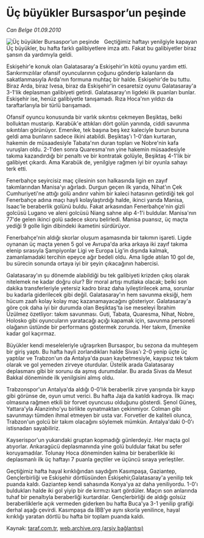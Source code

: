# Üç büyükler Bursaspor’un peşinde

*Can Belge 01.09.2010*

<div class="yazi"><img align="left" alt="Üç büyükler Bursaspor’un peşinde" border="0" src="http://www.taraf.com.tr/fotoraflar/makaleler/uc-buyukler-bursaspor-un-pesinde_6385_orijinal.jpg" style="border-right-width:10px; border-color:#FFFFFF"/><p>Geçtiğimiz haftayı yenilgiyle kapayan Üç büyükler, bu hafta farklı galibiyetlere imza attı. Fakat bu galibiyetler biraz şansın da yardımıyla geldi.</p>
<p>Eskişehir'e konuk olan Galatasaray'a Eskişehir'in kötü oyunu yardım etti. Sarıkırmızılılar ofansif oyuncularının çoğunu gönderip kalanların da sakatlanmasıyla Arda'nın formuna muhtaç bir halde. Eskişehir'de bu tuttu. Biraz Arda, biraz Ivesa, biraz da Eskişehir'in cesaretsiz oyunu Galatasaray'a 3-1'lik deplasman galibiyeti getirdi. Galatasaray'ın ligdeki ilk puanları bunlar. Eskişehir ise, henüz galibiyetle tanışamadı. Rıza Hoca'nın yıldızı da taraftarlarıyla bir türlü barışamadı.</p>
<p>Ofansif oyuncu konusunda bir varlık sıkıntısı çekmeyen Beşiktaş, belki bolluktan mustarip. Karabük'e attıkları dört golün yanında, ciddi savunma sıkıntıları görünüyor. Emenike, tek başına beş kez kaleciyle burun buruna geldi ama bunların sadece ilkini atabildi. Beşiktaş'ı 1-0'dan kurtaran, hakemin de müsaadesiyle Tabata'nın duran topları ve Nobre'nin kafa vuruşları oldu. 2-1'den sonra Quaresma'nın yine hakemin müsaadesiyle takıma kazandırdığı bir penaltı ve bir kontratak golüyle, Beşiktaş 4-1'lik bir galibiyet çıkardı. Ama Karabük de, yenilgiye rağmen iyi bir oyunla sahayı terk etti.</p>
<p>Fenerbahçe seyircisiz maç çilesinin son halkasında ligin en zayıf takımlarından Manisa'yı ağırladı. Durgun geçen ilk yarıda, Nihat'ın Çek Cumhuriyeti'ne attığı golü andırır vahim bir kaleci hatasının getirdiği tek gol Fenerbahçe adına maçı hayli kolaylaştırdığı halde, ikinci yarıda Manisa, Isaac'le beraberlik golünü buldu. Fakat arkasından Fenerbahçe'nin gizli golcüsü Lugano ve aleni golcüsü Niang sahne alıp 4-1'i buldular. Manisa'nın 77'de gelen ikinci golü sadece skoru belirledi. Manisa puansız, üç maçta yediği 9 golle ligin dibindeki ikametini sürdürüyor.</p>
<p>Fenerbahçe'nin aldığı skorlar oluşum aşamasında bir takımın işareti. Ligde oynanan üç maçta yenen 5 gol ve Avrupa'da arka arkaya iki zayıf takıma elenip sırasıyla Şampiyonlar Ligi ve Europa Lig'in dışında kalmak, zamanlamadaki tercihin epeyce ağır bedeli oldu. Ama ligde atılan 10 gol de, bu sürecin sonunda ortaya iyi bir şeyin çıkacağının habercisi.</p>
<p>Galatasaray'ın şu dönemde alabildiği bu tek galibiyeti krizden çıkış olarak nitelemek ne kadar doğru olur? Bir moral artışı mutlaka olacak; belki son dakika transferleriyle yetersiz kadro biraz daha iyileştirilecek ama, sorunlar bu kadarla giderilecek gibi değil. Galatasaray'ın hem savunma eksiği, hem hücum zaafı kolay kolay maç kazanamayacağını gösteriyor. Galatasaray'a göre çok daha iyi bir durumda olan Beşiktaş'ta ise meseleyi İbrahim Üzülmez özetliyor: takım savunması. Guti, Tabata, Quaresma, Nihat, Nobre, Holosko gibi oyuncuların yaratacağı açığı kapamak için, savunma personeli olağanın üstünde bir performans göstermek zorunda. Her takım, Emenike kadar gol kaçırmaz.</p>
<p>Büyükler kendi meseleleriyle uğraşırken Bursaspor, bu sezona da muhteşem bir giriş yaptı. Bu hafta hayli zorlandıkları halde Sivas'ı 2-0 yenip üçte üç yaptılar ve Trabzon'un da Antalya'da puan kaybetmesiyle, kayıpsız tek takım olarak ve gol yemeden zirveye oturdular. Üstelik arada Galatasaray deplasmanı gibi bir sorunu da aşmış durumdalar. Bu arada Sivas da Mesut Bakkal döneminde ilk yenilgisini almış oldu.</p>
<p>Trabzonspor'un Antalya'da aldığı 0-0'lık beraberlik zirve yarışında bir kayıp gibi görünse de, oyun umut verici. Bu hafta Jaja da katıldı kadroya. İlk maçı olmasına rağmen etkili bir forvet oyuncusu olduğunu gösterdi. Şenol Güneş, Yattara'yla Alanzinho'yu birlikte oynatmaktan çekinmiyor. Colman gibi savunmayı tümden ihmal etmeyen bir usta var. Forvetler de kaliteli olunca, Trabzon'un golcü bir takım olacağını söylemek mümkün. Antalya'daki 0-0'ı istisnadan sayabiliriz.</p>
<p>Kayserispor'un yukarıdaki gruptan kopmadığı günlerdeyiz. Her maçta gol atıyorlar. Ankaragücü deplasmanında yine golü buldular fakat bu sefer koruyamadılar. Tolunay Hoca döneminden kalma bir beraberlikle iki deplasmanlı ilk üç haftayı 7 puanla geçtiler ve üçüncü sıraya yerleştiler.</p>
<p>Geçtiğimiz hafta hayal kırıklığından saydığım Kasımpaşa, Gaziantep, Gençlerbirliği ve Eskişehir dörtlüsünden Eskişehir,Galatasaray'a yenilip tek puanda kaldı. Gaziantep kendi sahasında Konya'ya az daha yeniliyordu. 1-0'ı buldukları halde iki gol yiyip bir de kırmızı kart gördüler. Maçın son anlarında tuhaf bir penaltıyla beraberliği kurtardılar. Gençlerbirliği de aldığı golsüz beraberliklerle açık vermeden giderken bu hafta Buca'ya 3-1 yenilip grafiği derhal aşağı çevirdi. Kasımpaşa da İBB'ye aynı skorla yenilince, hayal kırıklığı yaratan dörtlü bu hafta bir toplam puanda kaldı.</p></div>

Kaynak: [taraf.com.tr](http://www.taraf.com.tr:80/can-belge/makale-uc-buyukler-bursaspor-un-pesinde.htm), [web.archive.org (arşiv bağlantısı)](http://web.archive.org/web/20100903121755/http://www.taraf.com.tr:80/can-belge/makale-uc-buyukler-bursaspor-un-pesinde.htm)
